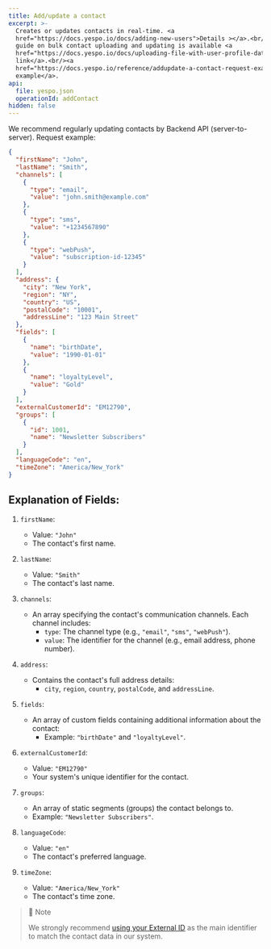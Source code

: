 ```yaml
---
title: Add/update a contact
excerpt: >-
  Creates or updates contacts in real-time. <a
  href="https://docs.yespo.io/docs/adding-new-users">Details ></a>.<br/>The
  guide on bulk contact uploading and updating is available <a
  href="https://docs.yespo.io/docs/uploading-file-with-user-profile-data">at the
  link</a>.<br/><a
  href="https://docs.yespo.io/reference/addupdate-a-contact-request-example">Request
  example</a>.
api:
  file: yespo.json
  operationId: addContact
hidden: false
---
```

We recommend regularly updating contacts by Backend API (server-to-server). Request example:

```json
{  
  "firstName": "John",  
  "lastName": "Smith",  
  "channels": [  
    {  
      "type": "email",  
      "value": "john.smith@example.com"  
    },  
    {  
      "type": "sms",  
      "value": "+1234567890"  
    },  
    {  
      "type": "webPush",  
      "value": "subscription-id-12345"  
    }  
  ],  
  "address": {  
    "city": "New York",  
    "region": "NY",  
    "country": "US",  
    "postalCode": "10001",  
    "addressLine": "123 Main Street"  
  },  
  "fields": [  
    {  
      "name": "birthDate",  
      "value": "1990-01-01"  
    },  
    {  
      "name": "loyaltyLevel",  
      "value": "Gold"  
    }  
  ],  
  "externalCustomerId": "EM12790",  
  "groups": [  
    {  
      "id": 1001,  
      "name": "Newsletter Subscribers"  
    }  
  ],  
  "languageCode": "en",  
  "timeZone": "America/New_York"  
}
```

## Explanation of Fields:

1. `firstName`:

   * Value: `"John"`
   * The contact's first name.

2. `lastName`:
   * Value: `"Smith"`
   * The contact's last name.

3. `channels`:
   * An array specifying the contact's communication channels. Each channel includes:
     * `type`: The channel type (e.g., `"email"`, `"sms"`, `"webPush"`).
     * `value`: The identifier for the channel (e.g., email address, phone number).

4. `address`:
   * Contains the contact's full address details:
     * `city`, `region`, `country`, `postalCode`, and `addressLine`.

5. `fields`:
   * An array of custom fields containing additional information about the contact:
     * Example: `"birthDate"` and `"loyaltyLevel"`.

6. `externalCustomerId`:
   * Value: `"EM12790"`
   * Your system's unique identifier for the contact.

7. `groups`:
   * An array of static segments (groups) the contact belongs to.
   * Example: `"Newsletter Subscribers"`.

8. `languageCode`:
   * Value: `"en"`
   * The contact's preferred language.

9. `timeZone`:
   * Value: `"America/New_York"`
   * The contact's time zone.

> 📘 Note
>
> We strongly recommend [using your External ID](https://docs.yespo.io/docs/external-id-creating-and-updating-users) as the main identifier to match the contact data in our system.